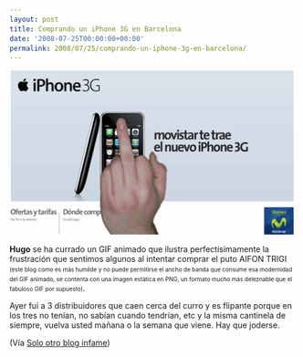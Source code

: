 ```yaml
---
layout: post
title: Comprando un iPhone 3G en Barcelona
date: '2008-07-25T00:00:00+00:00'
permalink: 2008/07/25/comprando-un-iphone-3g-en-barcelona/
---
```

<img src="/assets/aifontrifi.png" alt="" title="aifontrifi" width="500" height="288" class="alignnone size-full wp-image-1144" />

<strong>Hugo</strong> se ha currado un GIF animado que ilustra perfectísimamente la frustración que sentimos algunos al intentar comprar el puto AIFON TRIGI <FONT SIZE="-2">(este blog como es más humilde y no puede permitirse el ancho de banda que consume esa modernidad del GIF animado, se contenta con una imagen estática en PNG, un formato mucho más deleznable que el fabuloso GIF por supuesto)</FONT>.

Ayer fui a 3 distribuidores que caen cerca del curro y es flipante porque en los tres no tenían, no sabían cuando tendrían, etc y la misma cantinela de siempre, vuelva usted mañana o la semana que viene. Hay que joderse.

(Vía <a href="http://solo.infames.org/asi-que-quieres-comprar-un-iphone-3g-blanco-en-madrid/?gracias">Solo otro blog infame</a>)
